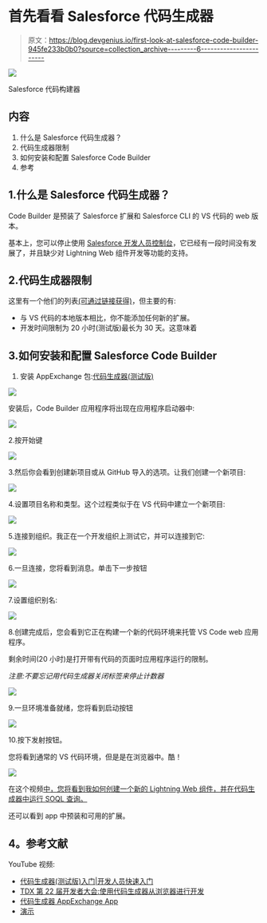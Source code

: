 # 首先看看 Salesforce 代码生成器

> 原文：<https://blog.devgenius.io/first-look-at-salesforce-code-builder-945fe233b0b0?source=collection_archive---------6----------------------->

![](img/7f9a0112f8ec762cbe1da4cb3ce1b30b.png)

Salesforce 代码构建器

## 内容

1.  什么是 Salesforce 代码生成器？
2.  代码生成器限制
3.  如何安装和配置 Salesforce Code Builder
4.  参考

## 1.什么是 Salesforce 代码生成器？

Code Builder 是预装了 Salesforce 扩展和 Salesforce CLI 的 VS 代码的 web 版本。

基本上，您可以停止使用 [Salesforce 开发人员控制台](https://help.salesforce.com/s/articleView?id=sf.code_dev_console.htm&type=5)，它已经有一段时间没有发展了，并且缺少对 Lightning Web 组件开发等功能的支持。

## 2.代码生成器限制

这里有一个他们的列表[(可通过链接获得)](https://developer.salesforce.com/tools/vscode/en/codebuilder/cb-diffs)，但主要的有:

*   与 VS 代码的本地版本相比，你不能添加任何新的扩展。
*   开发时间限制为 20 小时(测试版)最长为 30 天。这意味着

## 3.如何安装和配置 Salesforce Code Builder

1.  安装 AppExchange 包:[代码生成器(测试版)](https://appexchange.salesforce.com/appxListingDetail?listingId=a0N3u00000Qsdi5EAB)

![](img/610e741ad1b9234a2caa54a3e2758501.png)

安装后，Code Builder 应用程序将出现在应用程序启动器中:

![](img/2713c639a0766ceb24b6d86a82acef61.png)

2.按开始键

![](img/eb8ecbf06b023575ec2a75b533d2c503.png)

3.然后你会看到创建新项目或从 GitHub 导入的选项。让我们创建一个新项目:

![](img/a486b68232110d89c450a8f96c51b35e.png)

4.设置项目名称和类型。这个过程类似于在 VS 代码中建立一个新项目:

![](img/ae098da379afcc7494e807d3c2e87667.png)

5.连接到组织。我正在一个开发组织上测试它，并可以连接到它:

![](img/95e29be69ebbb7762ac4772db407a8ae.png)

6.一旦连接，您将看到消息。单击下一步按钮

![](img/37099e59a5ac8d614353f4db9b470ea9.png)

7.设置组织别名:

![](img/1915b753569e0c9960403a7668913e2f.png)

8.创建完成后，您会看到它正在构建一个新的代码环境来托管 VS Code web 应用程序。

剩余时间(20 小时)是打开带有代码的页面时应用程序运行的限制。

*注意:不要忘记用代码生成器关闭标签来停止计数器*

![](img/467ee5dac9775e9429f91ea1463ef9ae.png)

9.一旦环境准备就绪，您将看到启动按钮

![](img/712424d3c6ff457e4fdd112bd4e605c4.png)

10.按下发射按钮。

您将看到通常的 VS 代码环境，但是是在浏览器中。酷！

![](img/4089cbc2c81dfe0ba65d798cf4237bf1.png)

在这个视频[中，您将看到我如何创建一个新的 Lightning Web 组件，并在代码生成器中运行 SOQL 查询。](https://youtu.be/39fLPiBdKjg)

还可以看到 app 中预装和可用的扩展。

## **4。参考文献**

YouTube 视频:

*   [代码生成器(测试版)入门|开发人员快速入门](https://www.youtube.com/watch?v=DJw-6wslhoE)
*   [TDX 第 22 届开发者大会:使用代码生成器从浏览器进行开发](https://www.youtube.com/watch?v=TzC9S1PyzhI)
*   [代码生成器 AppExchange App](https://appexchange.salesforce.com/appxListingDetail?listingId=a0N3u00000Qsdi5EAB)
*   [演示](https://youtu.be/39fLPiBdKjg)